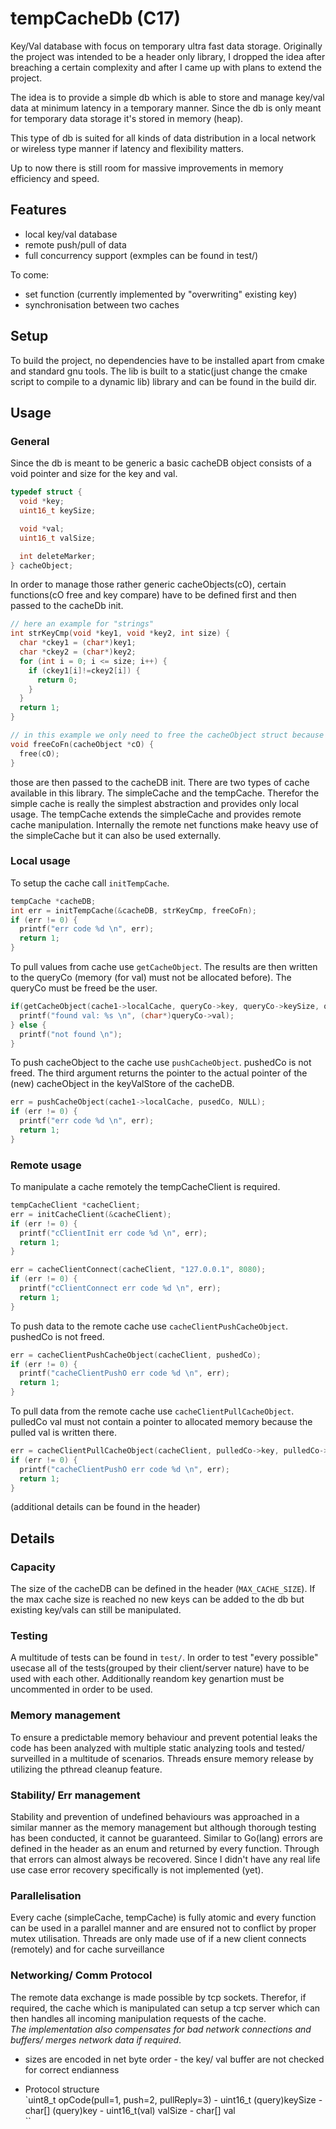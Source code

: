 # tempCacheDb (C17)

Key/Val database with focus on temporary ultra fast data storage. Originally the project was intended to be a header only library, I dropped the idea after breaching a certain complexity and after I came up with plans to extend the project.

The idea is to provide a simple db which is able to store and manage key/val data at minimum latency in a temporary manner. Since the db is only meant for temporary data storage it's stored in memory (heap).

This type of db is suited for all kinds of data distribution in a local network or wireless type manner if latency and flexibility matters.

Up to now there is still room for massive improvements in memory efficiency and speed.

## Features

- local key/val database
- remote push/pull of data
- full concurrency support (exmples can be found in test/)

To come:
- set function (currently implemented by "overwriting" existing key)
- synchronisation between two caches

## Setup

To build the project, no dependencies have to be installed apart from cmake and standard gnu tools.
The lib is built to a static(just change the cmake script to compile to a dynamic lib) library and can be found in the build dir.

## Usage

### General

Since the db is meant to be generic a basic cacheDB object consists of a void pointer and size for the key and val.

```C
typedef struct {
  void *key;
  uint16_t keySize;

  void *val;
  uint16_t valSize;

  int deleteMarker;
} cacheObject;
```

In order to manage those rather generic cacheObjects(cO), certain functions(cO free and key compare) have to be defined first and then passed to the cacheDb init.

```C
// here an example for "strings"
int strKeyCmp(void *key1, void *key2, int size) {
  char *ckey1 = (char*)key1;
  char *ckey2 = (char*)key2;
  for (int i = 0; i <= size; i++) {
    if (ckey1[i]!=ckey2[i]) {
      return 0;
    }
  }
  return 1;
}

// in this example we only need to free the cacheObject struct because the key/val are string literals and cannot be freed
void freeCoFn(cacheObject *cO) {
  free(cO);
}
```

those are then passed to the cacheDB init.
There are two types of cache available in this library.
The simpleCache and the tempCache. Therefor the simple cache is really the simplest abstraction and provides only local usage. The tempCache extends the simpleCache and provides remote cache manipulation.
Internally the remote net functions make heavy use of the simpleCache but it can also be used externally.

### Local usage

To setup the cache call `initTempCache`.
```C
tempCache *cacheDB;
int err = initTempCache(&cacheDB, strKeyCmp, freeCoFn);
if (err != 0) {
  printf("err code %d \n", err);
  return 1;
}
```

To pull values from cache use `getCacheObject`. The results are then written to the queryCo (memory (for val) must not be allocated before). The queryCo must be freed be the user.

```C
if(getCacheObject(cache1->localCache, queryCo->key, queryCo->keySize, queryCo)) {
  printf("found val: %s \n", (char*)queryCo->val);
} else {
  printf("not found \n");
}
```

To push cacheObject to the cache use `pushCacheObject`. pushedCo is not freed.
The third argument returns the pointer to the actual pointer of the (new) cacheObject in the keyValStore of the cacheDB.

```C
err = pushCacheObject(cache1->localCache, pusedCo, NULL);
if (err != 0) {
  printf("err code %d \n", err);
  return 1;
}
```

### Remote usage

To manipulate a cache remotely the tempCacheClient is required.

```C
tempCacheClient *cacheClient;
err = initCacheClient(&cacheClient);
if (err != 0) {
  printf("cClientInit err code %d \n", err);
  return 1;
}

err = cacheClientConnect(cacheClient, "127.0.0.1", 8080);
if (err != 0) {
  printf("cClientConnect err code %d \n", err);
  return 1;
}
```

To push data to the remote cache use `cacheClientPushCacheObject`. pushedCo is not freed.
```C
err = cacheClientPushCacheObject(cacheClient, pushedCo);
if (err != 0) {
  printf("cacheClientPushO err code %d \n", err);
  return 1;
}
```

To pull data from the remote cache use `cacheClientPullCacheObject`. pulledCo val must not contain a pointer to allocated memory because the pulled val is written there.
```C
err = cacheClientPullCacheObject(cacheClient, pulledCo->key, pulledCo->keySize, &pulledCo);
if (err != 0) {
  printf("cacheClientPushO err code %d \n", err);
  return 1;
}
```

(additional details can be found in the header)

## Details

### Capacity

The size of the cacheDB can be defined in the header (`MAX_CACHE_SIZE`). If the max cache size is reached no new keys can be added to the db but existing key/vals can still be manipulated.

### Testing

A multitude of tests can be found in `test/`. In order to test "every possible" usecase all of the tests(grouped by their client/server nature) have to be used with each other. Additionally reandom key genartion must be uncommented in order to be used.

### Memory management

To ensure a predictable memory behaviour and prevent potential leaks the code has been analyzed with multiple static analyzing tools and tested/ surveilled in a multitude of scenarios. Threads ensure memory release by utilizing the pthread cleanup feature.

### Stability/ Err management

Stability and prevention of undefined behaviours was approached in a similar manner as the memory management but although thorough testing has been conducted, it cannot be guaranteed.
Similar to Go(lang) errors are defined in the header as an enum and returned by every function. Through that errors can almost always be recovered. Since I didn't have any real life use case error recovery specifically is not implemented (yet).

### Parallelisation

Every cache (simpleCache, tempCache) is fully atomic and every function can be used in a parallel manner and are ensured not to conflict by proper mutex utilisation.
Threads are only made use of if a new client connects (remotely) and for cache surveillance

### Networking/ Comm Protocol

The remote data exchange is made possible by tcp sockets. Therefor, if required, the cache which is manipulated can setup a tcp server which can then handles all incoming manipulation requests of the cache. <br>
*The implementation also compensates for bad network connections and buffers/ merges network data if required*.

- sizes are encoded in net byte order - the key/ val buffer are not checked for correct endianness

- Protocol structure <br>
`uint8_t opCode(pull=1, push=2, pullReply=3) - uint16_t (query)keySize - char[] (query)key - uint16_t(val) valSize - char[] val <br>``
